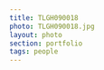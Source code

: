```yaml
--- 
title: TLGH090018 
photo: TLGH090018.jpg 
layout: photo 
section: portfolio 
tags: people 
---  
```

  
